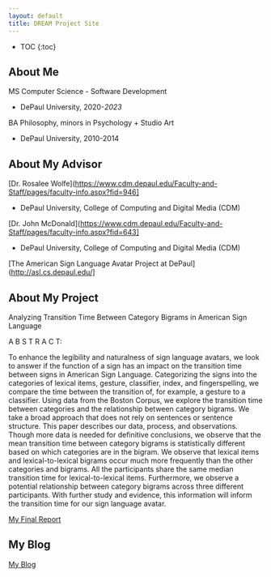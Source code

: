 ```yaml
---
layout: default
title: DREAM Project Site
---
```


* TOC
{:toc}

## About Me

MS Computer Science - Software Development
- DePaul University, 2020-_2023_

BA Philosophy, minors in Psychology + Studio Art
- DePaul University, 2010-2014


## About My Advisor

[Dr. Rosalee Wolfe](https://www.cdm.depaul.edu/Faculty-and-Staff/pages/faculty-info.aspx?fid=946]
- DePaul University, College of Computing and Digital Media (CDM)

[Dr. John McDonald](https://www.cdm.depaul.edu/Faculty-and-Staff/pages/faculty-info.aspx?fid=643]
- DePaul University, College of Computing and Digital Media (CDM)

[The American Sign Language Avatar Project at DePaul](http://asl.cs.depaul.edu/]

## About My Project

Analyzing Transition Time Between Category Bigrams in American Sign Language

A B S T R A C T:

To enhance the legibility and naturalness of sign language avatars, we look to answer if the function of a sign has an impact on the transition time between signs in American Sign Language. Categorizing the signs into the categories of lexical items, gesture, classifier, index, and fingerspelling, we compare the time between the transition of, for example, a gesture to a classifier. Using data from the Boston Corpus, we explore the transition time between categories and the relationship between category bigrams. We take a broad approach that does not rely on sentences or sentence structure. This paper describes our data, process, and observations. Though more data is needed for definitive conclusions, we observe that the mean transition time between category bigrams is statistically different based on which categories are in the bigram. We observe that lexical items and lexical-to-lexical bigrams occur much more frequently than the other categories and bigrams. All the participants share the same median transition time for lexical-to-lexical items. Furthermore, we observe a potential relationship between category bigrams across three different participants. With further study and evidence, this information will inform the transition time for our sign language avatar. 


[My Final Report](files/finalreport.pdf)

## My Blog

[My Blog](blog.html)
